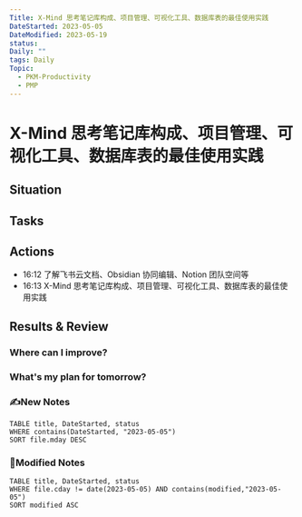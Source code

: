```yaml
---
Title: X-Mind 思考笔记库构成、项目管理、可视化工具、数据库表的最佳使用实践
DateStarted: 2023-05-05
DateModified: 2023-05-19
status:
Daily: ""
tags: Daily
Topic:
  - PKM-Productivity
  - PMP
---
```


# X-Mind 思考笔记库构成、项目管理、可视化工具、数据库表的最佳使用实践

## Situation

## Tasks

## Actions

- 16:12 了解飞书云文档、Obsidian 协同编辑、Notion 团队空间等
- 16:13 X-Mind 思考笔记库构成、项目管理、可视化工具、数据库表的最佳使用实践

## Results & Review

### Where can I improve?

### What's my plan for tomorrow?

### ✍️New Notes

```dataview
TABLE title, DateStarted, status
WHERE contains(DateStarted, "2023-05-05")
SORT file.mday DESC
```

### 📝Modified Notes

```dataview
TABLE title, DateStarted, status
WHERE file.cday != date(2023-05-05) AND contains(modified,"2023-05-05")
SORT modified ASC
```

